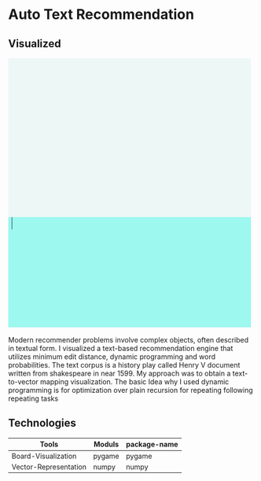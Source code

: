 # Auto Text Recommendation
## Visualized

![](https://github.com/lucasgaertner/lucasgaertner.github.io/blob/master/projects/text-recommendation/auto-completion.gif)

Modern recommender problems involve complex objects, often described in textual form. I visualized a text-based recommendation engine that utilizes minimum edit distance, dynamic programming and word probabilities. The text corpus is a history play called Henry V document written from shakespeare in near 1599. My approach was to obtain a text-to-vector mapping visualization. The basic Idea why I used dynamic programming is for optimization over plain recursion for repeating following repeating tasks


## Technologies

| Tools               |Moduls                          |package-name|
|----------------|-------------------------------|-----------------------------|
|Board-Visualization|pygame|pygame|
|Vector-Representation|numpy|numpy          |






